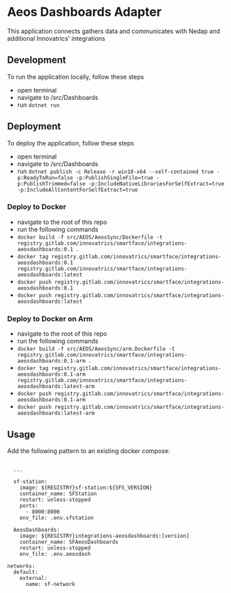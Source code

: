 # Aeos Dashboards Adapter
This application connects gathers data and communicates with Nedap and additional Innovatrics' integrations

## Development
To run the application locally, follow these steps
 - open terminal
 - navigate to /src/Dashboards
 - run `dotnet run`

 ## Deployment
 To deploy the application, follow these steps
 - open terminal
 - navigate to /src/Dashboards
 - run `dotnet publish -c Release -r win10-x64 --self-contained true -p:ReadyToRun=false -p:PublishSingleFile=true -p:PublishTrimmed=false -p:IncludeNativeLibrariesForSelfExtract=true -p:IncludeAllContentForSelfExtract=true`

### Deploy to Docker
- navigate to the root of this repo
- run the following commands
 - `docker build -f src/AEOS/AeosSync/Dockerfile -t registry.gitlab.com/innovatrics/smartface/integrations-aeosdashboards:0.1 .`
 - `docker tag registry.gitlab.com/innovatrics/smartface/integrations-aeosdashboards:0.1 registry.gitlab.com/innovatrics/smartface/integrations-aeosdashboards:latest`
 - `docker push registry.gitlab.com/innovatrics/smartface/integrations-aeosdashboards:0.1`
 - `docker push registry.gitlab.com/innovatrics/smartface/integrations-aeosdashboards:latest`

### Deploy to Docker on Arm
- navigate to the root of this repo
- run the following commands
 - `docker build -f src/AEOS/AeosSync/arm.Dockerfile -t registry.gitlab.com/innovatrics/smartface/integrations-aeosdashboards:0.1-arm .`
 - `docker tag registry.gitlab.com/innovatrics/smartface/integrations-aeosdashboards:0.1-arm registry.gitlab.com/innovatrics/smartface/integrations-aeosdashboards:latest-arm`
 - `docker push registry.gitlab.com/innovatrics/smartface/integrations-aeosdashboards:0.1-arm`
 - `docker push registry.gitlab.com/innovatrics/smartface/integrations-aeosdashboards:latest-arm`

## Usage
Add the following pattern to an existing docker compose:

```
      
  ...

  sf-station:
    image: ${REGISTRY}sf-station:${SFS_VERSION}
    container_name: SFStation
    restart: unless-stopped
    ports:
      - 8000:8000
    env_file: .env.sfstation

  AeosDashboards:
    image: ${REGISTRY}integrations-aeosdashboards:[version]
    container_name: SFAeosDashboards
    restart: unless-stopped
    env_file: .env.aeosdash

networks:
  default:
    external:
      name: sf-network

```